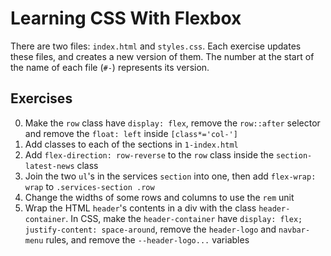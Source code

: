 # Learning CSS With Flexbox

There are two files: ``index.html`` and ``styles.css``.
Each exercise updates these files, and creates a new version of them.
The number at the start of the name of each file (``#-``) represents its version.

## Exercises
0. Make the ``row`` class have ``display: flex``, remove the ``row::after`` selector and remove the ``float: left`` inside ``[class*='col-']``
1. Add classes to each of the sections in ``1-index.html``
2. Add ``flex-direction: row-reverse`` to the ``row`` class inside the ``section-latest-news`` class
3. Join the two ``ul``'s in the services ``section`` into one, then add ``flex-wrap: wrap`` to ``.services-section .row``
4. Change the widths of some rows and columns to use the ``rem`` unit
5. Wrap the HTML ``header``'s contents in a div with the class ``header-container``. In CSS, make the ``header-container`` have ``display: flex; justify-content: space-around``, remove the ``header-logo`` and ``navbar-menu`` rules, and remove the ``--header-logo...`` variables
